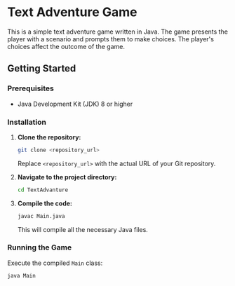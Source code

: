 # Text Adventure Game

This is a simple text adventure game written in Java. The game presents the player with a scenario and prompts them to make choices. The player's choices affect the outcome of the game.

## Getting Started

### Prerequisites

*   Java Development Kit (JDK) 8 or higher

### Installation

1.  **Clone the repository:**

    ```bash
    git clone <repository_url>
    ```

    Replace `<repository_url>` with the actual URL of your Git repository.

2.  **Navigate to the project directory:**

    ```bash
    cd TextAdvanture
    ```

3.  **Compile the code:**

    ```bash
    javac Main.java
    ```

    This will compile all the necessary Java files.

### Running the Game

Execute the compiled `Main` class:

```bash
java Main

